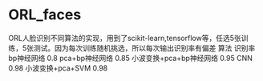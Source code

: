 # ORL_faces
ORL人脸识别不同算法的实现，用到了scikit-learn,tensorflow等，任选5张训练，5张测试。因为每次训练随机挑选，所以每次输出识别率有偏差
算法                 识别率
bp神经网络             0.8
pca+bp神经网络         0.85
小波变换+pca+bp神经网络 0.95
CNN                    0.98
小波变换+pca+SVM        0.98
